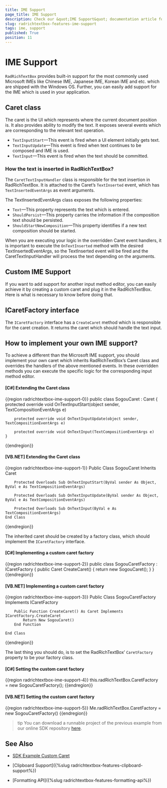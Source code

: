 ```yaml
---
title: IME Support
page_title: IME Support
description: Check our &quot;IME Support&quot; documentation article for the RadRichTextBox WPF control.
slug: radrichtextbox-features-ime-support
tags: ime, support
published: True
position: 11
---
```


# IME Support

`RadRichTextBox` provides built-in support for the most commonly used Microsoft IMEs like Chinese IME, Japanese IME, Korean IME and etc. which are shipped with the Windows OS. Further, you can easily add support for the IME which is used in your application. 

## Caret class

The caret is the UI which represents where the current document position is. It also provides ability to modify the text. It exposes several events which are corresponding to the relevant text operation.

* `TextInputStart`&mdash;This event is fired when a UI element initially gets text. 
* `TextInputUpdate`&mdash;This event is fired when text continues to be composed and IME is used.
* `TextInput`&mdash;This event is fired when the text should be committed.


### How the text is inserted in RadRichTextBox?

The `CaretTextInputHandler` class is responsible for the text insertion in RadRichTextBox. It is attached to the Caret’s `TextInserted` event, which has `TextInsertedEventArgs` as event arguments. 

The TextInsertedEventArgs class exposes the following properties:

* `Text`&mdash;This property represents the text which is entered.
* `ShouldPersist`&mdash;This property carries the information if the composition text should be persisted.
* `ShouldStartNewComposition`&mdash;This property identifies if a new text composition should be started.

When you are executing your logic in the overridden Caret event handlers, it is important to execute the `OnTextInserted` method with the desired TextInsertedEventArgs, so the TextInserted event will be fired and the CaretTextInputHandler will process the text depending on the arguments.

## Custom IME Support

If you want to add support for another input method editor, you can easily achieve it by creating a custom caret and plug it in the RadRichTextBox. Here is what is necessary to know before doing that.

## ICaretFactory interface

The `ICaretFactory` interface has a `CreateCaret` method which is responsible for the caret creation. It returns the caret which should handle the text input.


## How to implement your own IME support?

To achieve a different than the Microsoft IME support, you should implement your own caret which inherits RadRichTextBox’s Caret class and overrides the handlers of the above mentioned events. In these overridden methods you can execute the specific logic for the corresponding input method editor. 

#### __[C#] Extending the Caret class__
{{region radrichtextbox-ime-support-0}}
	public class SogouCaret : Caret
	{
	    protected override void OnTextInputStart(object sender, TextCompositionEventArgs e)
	
	    protected override void OnTextInputUpdate(object sender, TextCompositionEventArgs e)
	
	    protected override void OnTextInput(TextCompositionEventArgs e)
	}
{{endregion}}

#### __[VB.NET] Extending the Caret class__
{{region radrichtextbox-ime-support-1}}
	Public Class SogouCaret
	    Inherits Caret
	
	    Protected Overloads Sub OnTextInputStart(ByVal sender As Object, ByVal e As TextCompositionEventArgs)
	
	    Protected Overloads Sub OnTextInputUpdate(ByVal sender As Object, ByVal e As TextCompositionEventArgs)
	
	    Protected Overloads Sub OnTextInput(ByVal e As TextCompositionEventArgs)
	End Class
{{endregion}}

The inherited caret should be created by a factory class, which should implement the `ICaretFactory` interface.

#### __[C#] Implementing a custom caret factory__
{{region radrichtextbox-ime-support-2}}
	public class SogouCaretFactory : ICaretFactory
	{
	    public Caret CreateCaret()
	    {
	        return new SogouCaret();
	    }
	}
{{endregion}}

#### __[VB.NET] Implementing a custom caret factory__
{{region radrichtextbox-ime-support-3}}
	Public Class SogouCaretFactory
	    Implements ICaretFactory
	
	    Public Function CreateCaret() As Caret Implements ICaretFactory.CreateCaret
	        Return New SogouCaret()
	    End Function
	
	End Class
{{endregion}}

The last thing you should do, is to set the RadRichTextBox’ `CaretFactory` property to be your factory class.

#### __[C#] Setting the custom caret factory__
{{region radrichtextbox-ime-support-4}}
	this.radRichTextBox.CaretFactory = new SogouCaretFactory();
{{endregion}}

#### __[VB.NET] Setting the custom caret factory__

{{region radrichtextbox-ime-support-5}}
	Me.radRichTextBox.CaretFactory = new SogouCaretFactory()
{{endregion}}

>tip You can download a runnable project of the previous example from our online SDK repository [here](https://github.com/telerik/xaml-sdk/tree/master/RichTextBox/CustomCaret).

## See Also
 * [SDK Example Custom Caret](https://github.com/telerik/xaml-sdk/tree/master/RichTextBox/CustomCaret) 

 * [Clipboard Support]({%slug radrichtextbox-features-clipboard-support%})

 * [Formatting API]({%slug radrichtextbox-features-formatting-api%})
